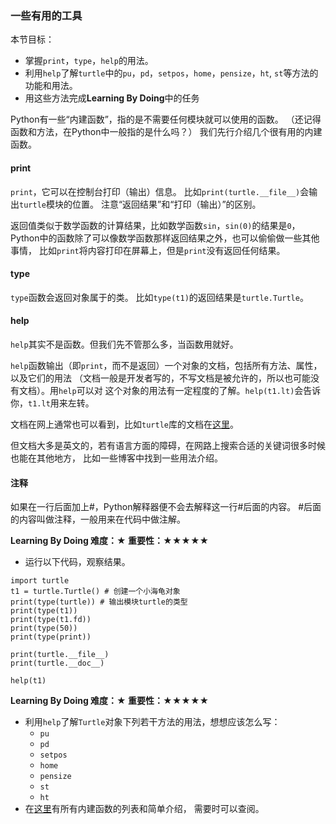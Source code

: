 ### 一些有用的工具

本节目标：
- 掌握`print`，`type`，`help`的用法。
- 利用`help`了解`turtle`中的`pu`，`pd`，`setpos`，`home`，`pensize`，`ht`, `st`等方法的功能和用法。
- 用这些方法完成**Learning By Doing**中的任务

Python有一些“内建函数”，指的是不需要任何模块就可以使用的函数。
（还记得函数和方法，在Python中一般指的是什么吗？）
我们先行介绍几个很有用的内建函数。

#### print

`print`，它可以在控制台打印（输出）信息。
比如`print(turtle.__file__)`会输出`turtle`模块的位置。
注意“返回结果”和“打印（输出）”的区别。

返回值类似于数学函数的计算结果，比如数学函数`sin`，`sin(0)`的结果是`0`，
Python中的函数除了可以像数学函数那样返回结果之外，也可以偷偷做一些其他事情，
比如`print`将内容打印在屏幕上，但是`print`没有返回任何结果。

#### type

`type`函数会返回对象属于的类。
比如`type(t1)`的返回结果是`turtle.Turtle`。

#### help

`help`其实不是函数。但我们先不管那么多，当函数用就好。

`help`函数输出（即`print`，而不是返回）一个对象的文档，包括所有方法、属性，以及它们的用法
（文档一般是开发者写的，不写文档是被允许的，所以也可能没有文档）。用`help`可以对
这个对象的用法有一定程度的了解。`help(t1.lt)`会告诉你，`t1.lt`用来左转。

文档在网上通常也可以看到，比如`turtle`库的文档在[这里](https://docs.python.org/3/library/turtle.html)。

但文档大多是英文的，若有语言方面的障碍，在网路上搜索合适的关键词很多时候也能在其他地方，
比如一些博客中找到一些用法介绍。

#### 注释

如果在一行后面加上\#，Python解释器便不会去解释这一行\#后面的内容。
\#后面的内容叫做注释，一般用来在代码中做注解。

**Learning By Doing 难度：★ 重要性：★★★★★**

- 运行以下代码，观察结果。
```
import turtle
t1 = turtle.Turtle() # 创建一个小海龟对象
print(type(turtle)) # 输出模块turtle的类型
print(type(t1))
print(type(t1.fd))
print(type(50))
print(type(print))

print(turtle.__file__)
print(turtle.__doc__)

help(t1)
```

**Learning By Doing 难度：★ 重要性：★★★★★**

+ 利用`help`了解`Turtle`对象下列若干方法的用法，想想应该怎么写：
	- `pu`
	- `pd`
	- `setpos`
	- `home`
	- `pensize`
	- `st`
	- `ht`
+ 在[这里](http://www.runoob.com/python3/python3-built-in-functions.html)有所有内建函数的列表和简单介绍，
需要时可以查阅。

